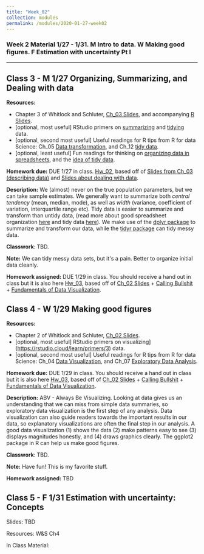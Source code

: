 ```yaml
---
title: "Week_02"
collection: modules
permalink: /modules/2020-01-27-week02
---
```


### Week 2 Material 1/27 - 1/31. M Intro to data. W Making good figures. F Estimation with uncertainty Pt I

<!-- ## Jump to sections on this page

- [Class 3 - M 1/27 Organizing, Summarizing, and Dealing with data.](#class-3)
- [Class 4 - W 1/29 Making good figures](#class-4---w-1/29-making-good-figures)
- [Class 5 - F 1/31 Estimation with uncertainty: Concepts](#class-5-f-1/31-estimation-with-uncertainty:-concepts) -->

---

## Class 3 - M 1/27 Organizing, Summarizing, and Dealing with data

**Resources:**
- Chapter 3 of Whitlock and Schluter, [Ch_03 Slides](https://drive.google.com/uc?export=download&id=1Jc2R21KqvKaZjbl3j-V0X89e-Iy-aK87), and accompanying  [R Slides](https://drive.google.com/open?id=1PxsOljXIuhT_iAsUqpuajYPeZnmuUZZP).
- [optional, most useful] RStudio primers on [summarizing](https://rstudio.cloud/learn/primers/2) and [tidying](https://rstudio.cloud/learn/primers/4) data.
- [optional, second most useful] Useful readings for R tips from R for data Science: Ch_05 [Data transformation](https://r4ds.had.co.nz/transform.html), and Ch_12 [tidy data](https://r4ds.had.co.nz/tidy-data.html).
- [optional, least useful] Fun readings for thinking on [organizing data in spreadsheets](https://www.tandfonline.com/doi/full/10.1080/00031305.2017.1375989), and the [idea of tidy data](https://www.jstatsoft.org/article/view/v059i10/v59i10.pdf).

**Homework due:** DUE 1/27 in class. [Hw_02](https://drive.google.com/uc?export=download&id=0Bze1RelLJCQRdUNoYjRxQWVSTGVjMk9oTWhlUXB4NnhQMjdV), based off of [Slides from Ch_03 (describing data)](https://drive.google.com/uc?export=download&id=1Jc2R21KqvKaZjbl3j-V0X89e-Iy-aK87)  and [Slides about dealing with data](https://drive.google.com/uc?export=download&id=1PxsOljXIuhT_iAsUqpuajYPeZnmuUZZP).

**Description:** We (almost) never on the true population parameters, but we can take sample estimates. We generally want to summarize both *central tendency* (mean, median, mode), as well as *width* (variance, coefficient of variation, interquartile range etc). Tidy data is easier to summarize and transform than untidy data, (read more about good spreadsheet organization [here](https://www.tandfonline.com/doi/full/10.1080/00031305.2017.1375989) and tidy data [here](https://www.jstatsoft.org/article/view/v059i10/v59i10.pdf)). We make use of the [dplyr package](https://dplyr.tidyverse.org/) to summarize and transform our data, while the [tidyr package](https://tidyr.tidyverse.org/) can tidy messy data.

**Classwork**: TBD.

**Note:** We can tidy messy data sets, but it's a pain. Better to organize initial data cleanly.

**Homework assigned:**  DUE 1/29 in class. You should receive a hand out in class but it is also here [Hw_03](https://drive.google.com/uc?export=download&id=1Uc7DwRYj0GYG_yAk3wmuMTCkuQxfnoCD), based off of [Ch_02 Slides](https://drive.google.com/uc?export=download&id=10u34nhPadkPAiTB9wv8NDaeCIYj9NNQW) + [Calling Bullshit](https://callingbullshit.org/videos.html) + [Fundamentals of Data Visualization](https://serialmentor.com/dataviz/).


## Class 4 - W 1/29 Making good figures

**Resources:**
- Chapter 2 of Whitlock and Schluter, [Ch_02 Slides](https://drive.google.com/uc?export=download&id=10u34nhPadkPAiTB9wv8NDaeCIYj9NNQW).
- [optional, most useful] RStudio primers on visualizing](https://rstudio.cloud/learn/primers/3) data.
- [optional, second most useful] Useful readings for R tips from R for data Science: Ch_04 [Data Visualization](https://r4ds.had.co.nz/data-visualisation.html), and Ch_07 [Exploratory Data Analysis](https://r4ds.had.co.nz/exploratory-data-analysis.html).

**Homework due:** DUE 1/29 in class. You should receive a hand out in class but it is also here [Hw_03](https://drive.google.com/uc?export=download&id=1Uc7DwRYj0GYG_yAk3wmuMTCkuQxfnoCD), based off of [Ch_02 Slides](https://drive.google.com/uc?export=download&id=10u34nhPadkPAiTB9wv8NDaeCIYj9NNQW) + [Calling Bullshit](https://callingbullshit.org/videos.html) + [Fundamentals of Data Visualization](https://serialmentor.com/dataviz/).

**Description:** ABV - Always Be Visualizing. Looking at data gives us an understanding that we can miss from simple data summaries, so exploratory data visualization is the first step of any analysis. Data visualization can also guide readers towards the important results in our data, so explanatory visualizations are often the final step in our analysis. A good data visualization (1) shows the data (2) make patterns easy to see (3) displays magnitudes honestly, and (4) draws graphics clearly. The ggplot2 package in R can help us make good figures.

**Classwork**: TBD.

**Note:** Have fun! This is my favorite stuff.

**Homework assigned:** TBD

## Class 5 - F 1/31 Estimation with uncertainty: Concepts

Slides: TBD

Resources: W&S Ch4

In Class Material:



